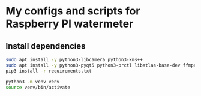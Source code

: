 # My configs and scripts for Raspberry PI watermeter

## Install dependencies

```bash
sudo apt install -y python3-libcamera python3-kms++
sudo apt install -y python3-pyqt5 python3-prctl libatlas-base-dev ffmpeg python3-pip
pip3 install -r requirements.txt
```

```bash
python3 -m venv venv
source venv/bin/activate 
```